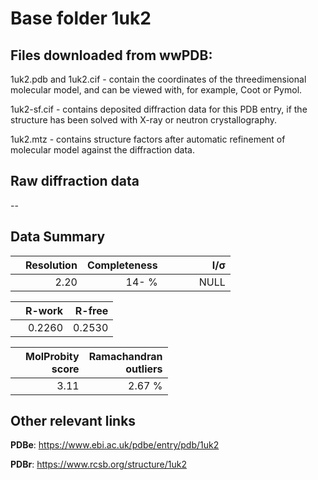 # Base folder 1uk2

## Files downloaded from wwPDB:

1uk2.pdb and 1uk2.cif - contain the coordinates of the threedimensional molecular model, and can be viewed with, for example, Coot or Pymol.

1uk2-sf.cif - contains deposited diffraction data for this PDB entry, if the structure has been solved with X-ray or neutron crystallography.

1uk2.mtz - contains structure factors after automatic refinement of molecular model against the diffraction data.

## Raw diffraction data

--<br> 

## Data Summary
|   | Resolution | Completeness| I/$\boldsymbol{\sigma}$ |
|---|-------------:|----------------:|--------------:|
|   |2.20|  14- %|<img width=50/>NULL |

|   | **R-work**| **R-free**   
|---|-------------:|----------------:|           
||0.2260|0.2530|

|   |**MolProbity<br>score**| **Ramachandran<br>outliers** 
|---|-------------:|----------------:|
||3.11|2.67 %|

## Other relevant links 
**PDBe**:  https://www.ebi.ac.uk/pdbe/entry/pdb/1uk2
 
**PDBr**: https://www.rcsb.org/structure/1uk2 

